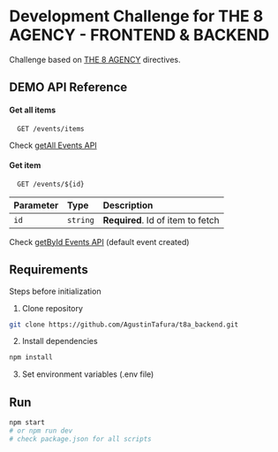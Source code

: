 # Development Challenge for THE 8 AGENCY - FRONTEND & BACKEND

Challenge based on [THE 8 AGENCY](https://www.the-8agency.com/) directives.


## DEMO API Reference

#### Get all items

```http
  GET /events/items
```
Check [getAll Events API](https://t8agency.herokuapp.com/events)

#### Get item

```http
  GET /events/${id}
```

| Parameter | Type     | Description                       |
| :-------- | :------- | :-------------------------------- |
| `id`      | `string` | **Required**. Id of item to fetch |

Check [getById Events API](https://t8agency.herokuapp.com/events/631ce2476b715286d3660fae) (default event created)


## Requirements

Steps before initialization

1. Clone repository
```bash
git clone https://github.com/AgustinTafura/t8a_backend.git
```

2. Install dependencies
```bash
npm install
```

3. Set environment variables (.env file)

## Run

```bash
npm start
# or npm run dev 
# check package.json for all scripts 
```

